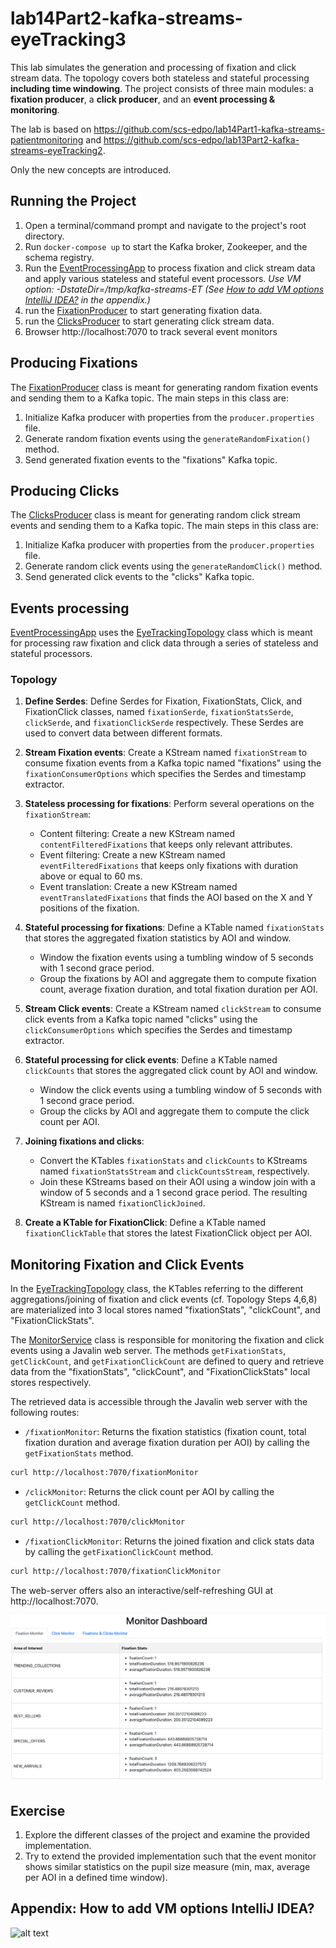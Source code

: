 # lab14Part2-kafka-streams-eyeTracking3

This lab simulates the generation and processing of fixation and click stream data.
The topology covers both stateless and stateful processing **including time windowing**.
The project consists of three main modules: a **fixation producer**, a **click producer**, and an **event processing & monitoring**.

The lab is based on https://github.com/scs-edpo/lab14Part1-kafka-streams-patientmonitoring and https://github.com/scs-edpo/lab13Part2-kafka-streams-eyeTracking2.

Only the new concepts are introduced.

## Running the Project

1. Open a terminal/command prompt and navigate to the project's root directory.
2. Run `docker-compose up` to start the Kafka broker, Zookeeper, and the schema registry.
3. Run the [EventProcessingApp](StreamProcessing/src/main/java/magicalpipelines/EventProcessingApp.java)  to process fixation and click stream data and apply various stateless and stateful event processors. _Use VM option: -DstateDir=/tmp/kafka-streams-ET (See [How to add VM options IntelliJ IDEA?](#VM) in the appendix.)_
4. run the [FixationProducer](FixationProducer/src/main/java/FixationProducer.java) to start generating fixation data.
5. run the [ClicksProducer](ClicksProducer/src/main/java/ClicksProducer.java) to start generating click stream data.
6. Browser http://localhost:7070 to track several event monitors

## Producing Fixations

The [FixationProducer](FixationProducer/src/main/java/FixationProducer.java) class is meant for generating random fixation events and sending them to a Kafka topic. The main steps in this class are:

1. Initialize Kafka producer with properties from the `producer.properties` file.
2. Generate random fixation events using the `generateRandomFixation()` method.
3. Send generated fixation events to the "fixations" Kafka topic.

## Producing Clicks

The [ClicksProducer](ClicksProducer/src/main/java/ClicksProducer.java) class is meant for generating random click stream events and sending them to a Kafka topic. The main steps in this class are:

1. Initialize Kafka producer with properties from the `producer.properties` file.
2. Generate random click events using the `generateRandomClick()` method.
3. Send generated click events to the "clicks" Kafka topic.


## Events processing

[EventProcessingApp](StreamProcessing/src/main/java/magicalpipelines/EventProcessingApp.java) uses the [EyeTrackingTopology](StreamProcessing/src/main/java/magicalpipelines/topology/EyeTrackingTopology.java) class which  is meant for processing raw fixation and click data through a series of stateless and stateful processors.

### Topology

1. **Define Serdes**: Define Serdes for Fixation, FixationStats, Click, and FixationClick classes, named `fixationSerde`, `fixationStatsSerde`, `clickSerde`, and `fixationClickSerde` respectively. These Serdes are used to convert data between different formats.

2. **Stream Fixation events**: Create a KStream named `fixationStream` to consume fixation events from a Kafka topic named "fixations" using the `fixationConsumerOptions` which specifies the Serdes and timestamp extractor.

3. **Stateless processing for fixations**: Perform several operations on the `fixationStream`:
   - Content filtering: Create a new KStream named `contentFilteredFixations` that keeps only relevant attributes.
   - Event filtering: Create a new KStream named `eventFilteredFixations` that keeps only fixations with duration above or equal to 60 ms.
   - Event translation: Create a new KStream named `eventTranslatedFixations` that finds the AOI based on the X and Y positions of the fixation.

4. **Stateful processing for fixations**: Define a KTable named `fixationStats` that stores the aggregated fixation statistics by AOI and window.
   - Window the fixation events using a tumbling window of 5 seconds with 1 second grace period.
   - Group the fixations by AOI and aggregate them to compute fixation count, average fixation duration, and total fixation duration per AOI.

5. **Stream Click events**: Create a KStream named `clickStream` to consume click events from a Kafka topic named "clicks" using the `clickConsumerOptions` which specifies the Serdes and timestamp extractor.

6. **Stateful processing for click events**: Define a KTable named `clickCounts` that stores the aggregated click count by AOI and window.
   - Window the click events using a tumbling window of 5 seconds with 1 second grace period.
   - Group the clicks by AOI and aggregate them to compute the click count per AOI.

7. **Joining fixations and clicks**:
   - Convert the KTables `fixationStats` and `clickCounts` to KStreams named `fixationStatsStream` and `clickCountsStream`, respectively.
   - Join these KStreams based on their AOI using a window join with a window of 5 seconds and a 1 second grace period. The resulting KStream is named `fixationClickJoined`.

8. **Create a KTable for FixationClick**: Define a KTable named `fixationClickTable` that stores the latest FixationClick object per AOI.


## Monitoring Fixation and Click Events

In the [EyeTrackingTopology](StreamProcessing/src/main/java/magicalpipelines/topology/EyeTrackingTopology.java) class, the KTables referring to the different aggregations/joining of fixation and click events (cf. Topology Steps 4,6,8) are materialized into 3 local stores named "fixationStats", "clickCount", and "FixationClickStats".

The [MonitorService](StreamProcessing/src/main/java/magicalpipelines/MonitorService.java) class is responsible for monitoring the fixation and click events using a Javalin web server. The methods `getFixationStats`, `getClickCount`, and `getFixationClickCount` are defined to query and retrieve data from the "fixationStats", "clickCount", and "FixationClickStats" local stores respectively.

The retrieved data is accessible through the Javalin web server with the following routes:

- `/fixationMonitor`: Returns the fixation statistics (fixation count, total fixation duration and average fixation duration per AOI) by calling the `getFixationStats` method.
  
```bash
curl http://localhost:7070/fixationMonitor
```

- `/clickMonitor`: Returns the click count per AOI by calling the `getClickCount` method.
```bash
curl http://localhost:7070/clickMonitor
```
- `/fixationClickMonitor`: Returns the joined fixation and click stats data by calling the `getFixationClickCount` method.
```bash
curl http://localhost:7070/fixationClickMonitor
```

The web-server offers also an interactive/self-refreshing GUI at http://localhost:7070. 


![alt text](doc/monitor.png)

## Exercise

1. Explore the different classes of the project and examine the provided implementation. 
2. Try to extend the provided implementation such that the event monitor shows similar statistics on the pupil size measure (min, max, average per AOI in a defined time window).


<a name="VM"></a>
## Appendix: How to add VM options IntelliJ IDEA? 

![alt text](https://i.stack.imgur.com/gMWQX.png)

